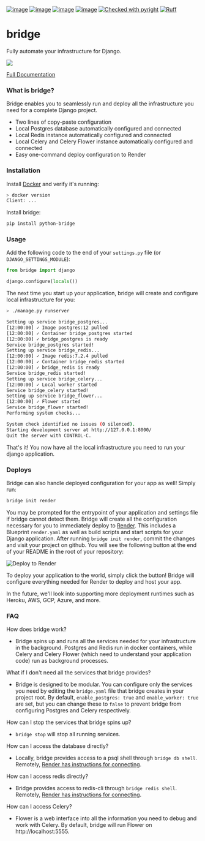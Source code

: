 [![image](https://img.shields.io/pypi/v/python-bridge.svg)](https://pypi.python.org/pypi/python-bridge)
[![image](https://img.shields.io/pypi/l/python-bridge.svg)](https://pypi.python.org/pypi/python-bridge)
[![image](https://img.shields.io/pypi/pyversions/python-bridge.svg)](https://pypi.python.org/pypi/python-bridge)
[![image](https://github.com/gauge-sh/bridge/actions/workflows/ci.yml/badge.svg)](https://github.com/gauge-sh/bridge/actions/workflows/ci.yml)
[![Checked with pyright](https://microsoft.github.io/pyright/img/pyright_badge.svg)](https://microsoft.github.io/pyright/)
[![Ruff](https://img.shields.io/endpoint?url=https://raw.githubusercontent.com/astral-sh/ruff/main/assets/badge/v2.json)](https://github.com/astral-sh/ruff)
# bridge
Fully automate your infrastructure for Django.

![](https://raw.githubusercontent.com/gauge-sh/bridge/main/docs/runserver_demo.gif)

[Full Documentation](https://gauge-sh.github.io/bridge/)

### What is bridge?
Bridge enables you to seamlessly run and deploy all the infrastructure you need for a complete Django project.

- Two lines of copy-paste configuration
- Local Postgres database automatically configured and connected
- Local Redis instance automatically configured and connected
- Local Celery and Celery Flower instance automatically configured and connected
- Easy one-command deploy configuration to Render

### Installation
Install [Docker](https://docs.docker.com/get-docker/) and verify it's running:
```bash
> docker version
Client: ...
```
Install bridge:
```bash
pip install python-bridge
```
### Usage
Add the following code to the end of your `settings.py` file (or `DJANGO_SETTINGS_MODULE`):
```python
from bridge import django

django.configure(locals())
```


The next time you start up your application, bridge will create and configure local infrastructure for you:
```bash
> ./manage.py runserver

Setting up service bridge_postgres...
[12:00:00] ✓ Image postgres:12 pulled
[12:00:00] ✓ Container bridge_postgres started
[12:00:00] ✓ bridge_postgres is ready
Service bridge_postgres started!
Setting up service bridge_redis...
[12:00:00] ✓ Image redis:7.2.4 pulled
[12:00:00] ✓ Container bridge_redis started
[12:00:00] ✓ bridge_redis is ready
Service bridge_redis started!
Setting up service bridge_celery...
[12:00:00] ✓ Local worker started
Service bridge_celery started!
Setting up service bridge_flower...
[12:00:00] ✓ Flower started
Service bridge_flower started!
Performing system checks...

System check identified no issues (0 silenced).
Starting development server at http://127.0.0.1:8000/
Quit the server with CONTROL-C.
```
That's it! You now have all the local infrastructure you need to run your django application.

### Deploys
Bridge can also handle deployed configuration for your app as well! Simply run:
```bash
bridge init render
```
You may be prompted for the entrypoint of your application and settings file if bridge cannot detect them. 
Bridge will create all the configuration necessary for you to immediately deploy to [Render](https://render.com/). This includes a Blueprint `render.yaml` as well as build scripts and start scripts for your Django application.
After running `bridge init render`, commit the changes and visit your project on github. You will see the following button at the end of your README in the root of your repository:

![Deploy to Render](https://render.com/images/deploy-to-render-button.svg)

To deploy your application to the world, simply click the button! Bridge will configure everything needed for Render to deploy and host your app.

In the future, we'll look into supporting more deployment runtimes such as Heroku, AWS, GCP, Azure, and more.

### FAQ

How does bridge work?
- Bridge spins up and runs all the services needed for your infrastructure in the background. Postgres and Redis run in docker containers, while Celery and Celery Flower (which need to understand your application code) run as background processes.

What if I don't need all the services that bridge provides?
- Bridge is designed to be modular. You can configure only the services you need by editing the `bridge.yaml` file that bridge creates in your project root. By default, `enable_postgres: true` and `enable_worker: true` are set, but you can change these to `false` to prevent bridge from configuring Postgres and Celery respectively.

How can I stop the services that bridge spins up?
- `bridge stop` will stop all running services.

How can I access the database directly?
- Locally, bridge provides access to a psql shell through `bridge db shell`. Remotely, [Render has instructions for connecting](https://docs.render.com/databases#connecting-with-the-external-url). 

How can I access redis directly?
- Bridge provides access to redis-cli through `bridge redis shell`. Remotely, [Render has instructions for connecting](https://docs.render.com/redis#connecting-using-redis-cli).

How can I access Celery?
- Flower is a web interface into all the information you need to debug and work with Celery. By default, bridge will run Flower on http://localhost:5555.
